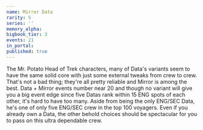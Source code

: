 ```yaml
---
name: Mirror Data
rarity: 5
series: ''
memory_alpha:
bigbook_tier: 3
events: 21
in_portal:
published: true
---
```


The Mr. Potato Head of Trek characters, many of Data's variants seem to have the same solid core with just some external tweaks from crew to crew. That's not a bad thing; they're all pretty reliable and Mirror is among the best. Data + Mirror events number near 20 and though no variant will give you a big event edge since five Datas rank within 15 ENG spots of each other, it's hard to have too many. Aside from being the only ENG/SEC Data, he's one of only five ENG/SEC crew in the top 100 voyagers. Even if you already own a Data, the other behold choices should be spectacular for you to pass on this ultra dependable crew.
